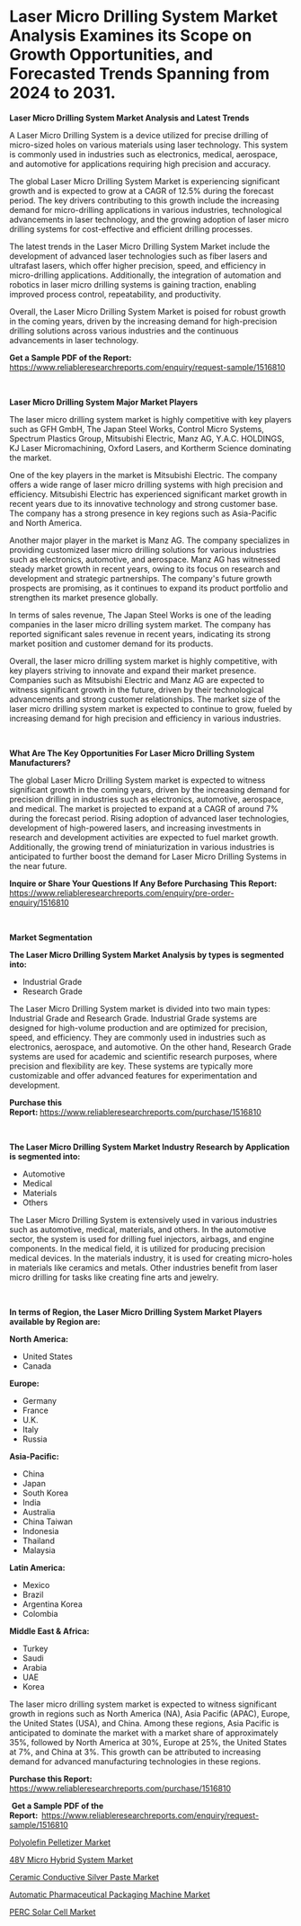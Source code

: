 <p><h1>Laser Micro Drilling System Market Analysis Examines its Scope on Growth Opportunities, and Forecasted Trends Spanning from 2024 to 2031.</h1></p><p><strong>Laser Micro Drilling System Market Analysis and Latest Trends</strong></p>
<p><p>A Laser Micro Drilling System is a device utilized for precise drilling of micro-sized holes on various materials using laser technology. This system is commonly used in industries such as electronics, medical, aerospace, and automotive for applications requiring high precision and accuracy.</p><p>The global Laser Micro Drilling System Market is experiencing significant growth and is expected to grow at a CAGR of 12.5% during the forecast period. The key drivers contributing to this growth include the increasing demand for micro-drilling applications in various industries, technological advancements in laser technology, and the growing adoption of laser micro drilling systems for cost-effective and efficient drilling processes.</p><p>The latest trends in the Laser Micro Drilling System Market include the development of advanced laser technologies such as fiber lasers and ultrafast lasers, which offer higher precision, speed, and efficiency in micro-drilling applications. Additionally, the integration of automation and robotics in laser micro drilling systems is gaining traction, enabling improved process control, repeatability, and productivity.</p><p>Overall, the Laser Micro Drilling System Market is poised for robust growth in the coming years, driven by the increasing demand for high-precision drilling solutions across various industries and the continuous advancements in laser technology.</p></p>
<p><strong>Get a Sample PDF of the Report:&nbsp;</strong> <a href="https://www.reliableresearchreports.com/enquiry/request-sample/1516810">https://www.reliableresearchreports.com/enquiry/request-sample/1516810</a></p>
<p>&nbsp;</p>
<p><strong>Laser Micro Drilling System Major Market Players</strong></p>
<p><p>The laser micro drilling system market is highly competitive with key players such as GFH GmbH, The Japan Steel Works, Control Micro Systems, Spectrum Plastics Group, Mitsubishi Electric, Manz AG, Y.A.C. HOLDINGS, KJ Laser Micromachining, Oxford Lasers, and Kortherm Science dominating the market.</p><p>One of the key players in the market is Mitsubishi Electric. The company offers a wide range of laser micro drilling systems with high precision and efficiency. Mitsubishi Electric has experienced significant market growth in recent years due to its innovative technology and strong customer base. The company has a strong presence in key regions such as Asia-Pacific and North America.</p><p>Another major player in the market is Manz AG. The company specializes in providing customized laser micro drilling solutions for various industries such as electronics, automotive, and aerospace. Manz AG has witnessed steady market growth in recent years, owing to its focus on research and development and strategic partnerships. The company's future growth prospects are promising, as it continues to expand its product portfolio and strengthen its market presence globally.</p><p>In terms of sales revenue, The Japan Steel Works is one of the leading companies in the laser micro drilling system market. The company has reported significant sales revenue in recent years, indicating its strong market position and customer demand for its products.</p><p>Overall, the laser micro drilling system market is highly competitive, with key players striving to innovate and expand their market presence. Companies such as Mitsubishi Electric and Manz AG are expected to witness significant growth in the future, driven by their technological advancements and strong customer relationships. The market size of the laser micro drilling system market is expected to continue to grow, fueled by increasing demand for high precision and efficiency in various industries.</p></p>
<p>&nbsp;</p>
<p><strong>What Are The Key Opportunities For Laser Micro Drilling System Manufacturers?</strong></p>
<p><p>The global Laser Micro Drilling System market is expected to witness significant growth in the coming years, driven by the increasing demand for precision drilling in industries such as electronics, automotive, aerospace, and medical. The market is projected to expand at a CAGR of around 7% during the forecast period. Rising adoption of advanced laser technologies, development of high-powered lasers, and increasing investments in research and development activities are expected to fuel market growth. Additionally, the growing trend of miniaturization in various industries is anticipated to further boost the demand for Laser Micro Drilling Systems in the near future.</p></p>
<p><strong>Inquire or Share Your Questions If Any Before Purchasing This Report:</strong> <a href="https://www.reliableresearchreports.com/enquiry/pre-order-enquiry/1516810">https://www.reliableresearchreports.com/enquiry/pre-order-enquiry/1516810</a></p>
<p>&nbsp;</p>
<p><strong>Market Segmentation</strong></p>
<p><strong>The Laser Micro Drilling System Market Analysis by types is segmented into:</strong></p>
<p><ul><li>Industrial Grade</li><li>Research Grade</li></ul></p>
<p><p>The Laser Micro Drilling System market is divided into two main types: Industrial Grade and Research Grade. Industrial Grade systems are designed for high-volume production and are optimized for precision, speed, and efficiency. They are commonly used in industries such as electronics, aerospace, and automotive. On the other hand, Research Grade systems are used for academic and scientific research purposes, where precision and flexibility are key. These systems are typically more customizable and offer advanced features for experimentation and development.</p></p>
<p><strong>Purchase this Report:&nbsp;</strong><a href="https://www.reliableresearchreports.com/purchase/1516810">https://www.reliableresearchreports.com/purchase/1516810</a></p>
<p>&nbsp;</p>
<p><strong>The Laser Micro Drilling System Market Industry Research by Application is segmented into:</strong></p>
<p><ul><li>Automotive</li><li>Medical</li><li>Materials</li><li>Others</li></ul></p>
<p><p>The Laser Micro Drilling System is extensively used in various industries such as automotive, medical, materials, and others. In the automotive sector, the system is used for drilling fuel injectors, airbags, and engine components. In the medical field, it is utilized for producing precision medical devices. In the materials industry, it is used for creating micro-holes in materials like ceramics and metals. Other industries benefit from laser micro drilling for tasks like creating fine arts and jewelry.</p></p>
<p>&nbsp;</p>
<p><strong>In terms of Region, the Laser Micro Drilling System Market Players available by Region are:</strong></p>
<p>
    <p> <strong> North America: </strong>
        <ul>
            <li>United States</li>
            <li>Canada</li>
        </ul>
        </p> 
    <p> <strong> Europe: </strong>
        <ul>
            <li>Germany</li>
            <li>France</li>
            <li>U.K.</li>
            <li>Italy</li>
            <li>Russia</li>
        </ul>
        </p> 
    <p> <strong> Asia-Pacific: </strong>
        <ul>
            <li>China</li>
            <li>Japan</li>
            <li>South Korea</li>
            <li>India</li>
            <li>Australia</li>
            <li>China Taiwan</li>
            <li>Indonesia</li>
            <li>Thailand</li>
            <li>Malaysia</li>
        </ul>
        </p> 
    <p> <strong> Latin America: </strong>
        <ul>
            <li>Mexico</li>
            <li>Brazil</li>
            <li>Argentina Korea</li>
            <li>Colombia</li>
        </ul>
        </p> 
    <p> <strong> Middle East & Africa: </strong>
        <ul>
            <li>Turkey</li>
            <li>Saudi</li>
            <li>Arabia</li>
            <li>UAE</li>
            <li>Korea</li>
        </ul>
    </p>
    </p>
<p><p>The laser micro drilling system market is expected to witness significant growth in regions such as North America (NA), Asia Pacific (APAC), Europe, the United States (USA), and China. Among these regions, Asia Pacific is anticipated to dominate the market with a market share of approximately 35%, followed by North America at 30%, Europe at 25%, the United States at 7%, and China at 3%. This growth can be attributed to increasing demand for advanced manufacturing technologies in these regions.</p></p>
<p><strong>Purchase this Report: </strong><a href="https://www.reliableresearchreports.com/purchase/1516810">https://www.reliableresearchreports.com/purchase/1516810</a></p>
<p>&nbsp;<strong>Get a Sample PDF of the Report:&nbsp;&nbsp;</strong><a href="https://www.reliableresearchreports.com/enquiry/request-sample/1516810">https://www.reliableresearchreports.com/enquiry/request-sample/1516810</a></p>
<p><strong></strong></p>
<p><p><a href="https://github.com/okotobwrhuteie/Market-Research-Report-List-1/blob/main/polyolefin-pelletizer-market.md">Polyolefin Pelletizer Market</a></p><p><a href="https://issuu.com/reportprime-2/docs/48v-micro-hybrid-system-market-size-2030.pptx">48V Micro Hybrid System Market</a></p><p><a href="https://flame-sidecar-702.notion.site/Ceramic-Conductive-Silver-Paste-Market-Provides-a-Comprehensive-Analysis-Including-a-Macro-Overview--0be54a0b0634410faa225f5a8d6c1383">Ceramic Conductive Silver Paste Market</a></p><p><a href="https://github.com/myacatherineblakecaczo9vcsw/Market-Research-Report-List-1/blob/main/automatic-pharmaceutical-packaging-machine-market.md">Automatic Pharmaceutical Packaging Machine Market</a></p><p><a href="https://issuu.com/reportprime-2/docs/perc-solar-cell-market-size-2030.pptx">PERC Solar Cell Market</a></p></p>